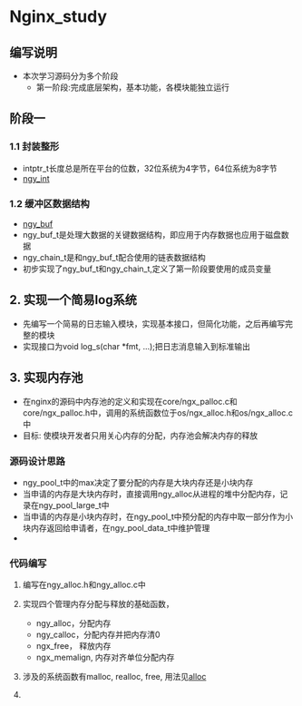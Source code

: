 # Nginx_study

## 编写说明
* 本次学习源码分为多个阶段
    * 第一阶段:完成底层架构，基本功能，各模块能独立运行





## 阶段一

### 1.1 封装整形
* intptr_t长度总是所在平台的位数，32位系统为4字节，64位系统为8字节
* [ngy_int](ngy_int.h)

### 1.2 缓冲区数据结构
* [ngy_buf](ngy_buf.h)
* ngy_buf_t是处理大数据的关键数据结构，即应用于内存数据也应用于磁盘数据
* ngy_chain_t是和ngy_buf_t配合使用的链表数据结构
* 初步实现了ngy_buf_t和ngy_chain_t,定义了第一阶段要使用的成员变量


## 2. 实现一个简易log系统
* 先编写一个简易的日志输入模块，实现基本接口，但简化功能，之后再编写完整的模块
* 实现接口为void log_s(char *fmt, ...);把日志消息输入到标准输出



## 3. 实现内存池
* 在nginx的源码中内存池的定义和实现在core/ngx_palloc.c和core/ngx_palloc.h中，调用的系统函数位于os/ngx_alloc.h和os/ngx_alloc.c中
* 目标: 使模块开发者只用关心内存的分配，内存池会解决内存的释放

### 源码设计思路
* ngy_pool_t中的max决定了要分配的内存是大块内存还是小块内存
* 当申请的内存是大块内存时，直接调用ngy_alloc从进程的堆中分配内存，记录在ngy_pool_large_t中
* 当申请的内存是小块内存时，在ngy_pool_t中预分配的内存中取一部分作为小块内存返回给申请者，在ngy_pool_data_t中维护管理
* 
### 代码编写
1. 编写在ngy_alloc.h和ngy_alloc.c中 

2. 实现四个管理内存分配与释放的基础函数，
    * ngy_alloc，分配内存 
    * ngy_calloc，分配内存并把内存清0
    * ngx_free， 释放内存
    * ngx_memalign, 内存对齐单位分配内存

3. 涉及的系统函数有malloc, realloc, free, 用法见[alloc](./系统函数介绍/alloc.md)

4. 
